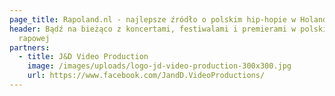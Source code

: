 ```yaml
---
page_title: Rapoland.nl - najlepsze źródło o polskim hip-hopie w Holandii
header: Bądź na bieżąco z koncertami, festiwalami i premierami w polskiej scenie
  rapowej
partners:
  - title: J&D Video Production
    image: /images/uploads/logo-jd-video-production-300x300.jpg
    url: https://www.facebook.com/JandD.VideoProductions/
---
```

